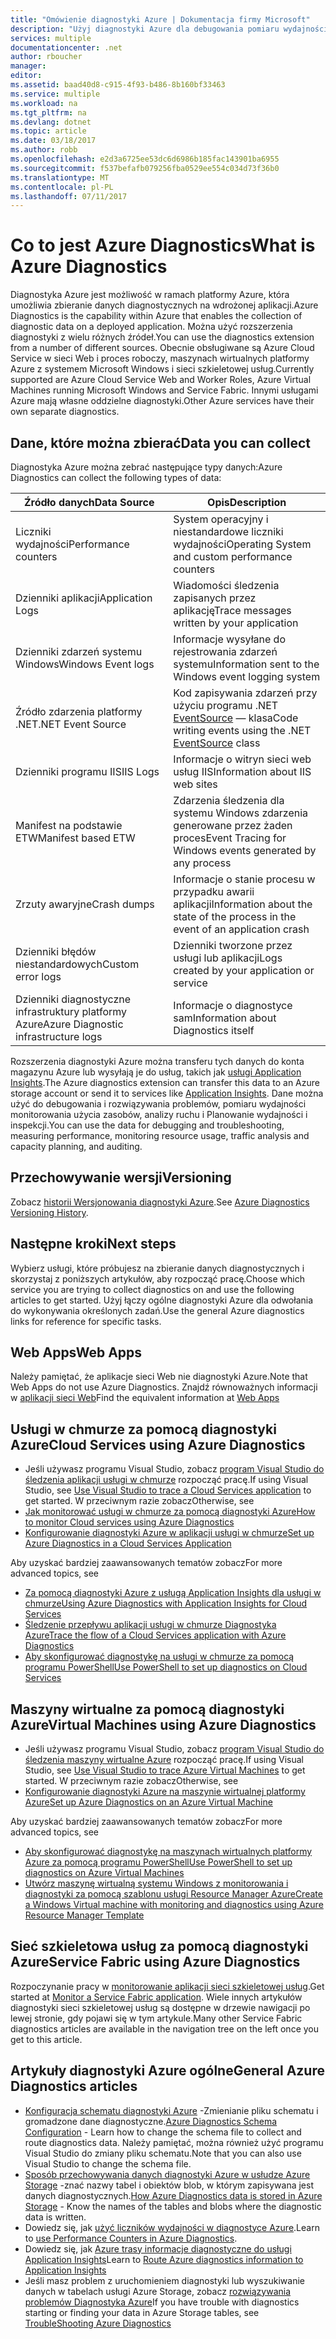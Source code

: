 ```yaml
---
title: "Omówienie diagnostyki Azure | Dokumentacja firmy Microsoft"
description: "Użyj diagnostyki Azure dla debugowania pomiaru wydajności, monitorowanie, analiza ruchu w usługi w chmurze, maszyn wirtualnych i sieci szkieletowej usług"
services: multiple
documentationcenter: .net
author: rboucher
manager: 
editor: 
ms.assetid: baad40d8-c915-4f93-b486-8b160bf33463
ms.service: multiple
ms.workload: na
ms.tgt_pltfrm: na
ms.devlang: dotnet
ms.topic: article
ms.date: 03/18/2017
ms.author: robb
ms.openlocfilehash: e2d3a6725ee53dc6d6986b185fac143901ba6955
ms.sourcegitcommit: f537befafb079256fba0529ee554c034d73f36b0
ms.translationtype: MT
ms.contentlocale: pl-PL
ms.lasthandoff: 07/11/2017
---
```

# <a name="what-is-azure-diagnostics"></a><span data-ttu-id="f9eb8-103">Co to jest Azure Diagnostics</span><span class="sxs-lookup"><span data-stu-id="f9eb8-103">What is Azure Diagnostics</span></span>
<span data-ttu-id="f9eb8-104">Diagnostyka Azure jest możliwość w ramach platformy Azure, która umożliwia zbieranie danych diagnostycznych na wdrożonej aplikacji.</span><span class="sxs-lookup"><span data-stu-id="f9eb8-104">Azure Diagnostics is the capability within Azure that enables the collection of diagnostic data on a deployed application.</span></span> <span data-ttu-id="f9eb8-105">Można użyć rozszerzenia diagnostyki z wielu różnych źródeł.</span><span class="sxs-lookup"><span data-stu-id="f9eb8-105">You can use the diagnostics extension from a number of different sources.</span></span> <span data-ttu-id="f9eb8-106">Obecnie obsługiwane są Azure Cloud Service w sieci Web i proces roboczy, maszynach wirtualnych platformy Azure z systemem Microsoft Windows i sieci szkieletowej usług.</span><span class="sxs-lookup"><span data-stu-id="f9eb8-106">Currently supported are Azure Cloud Service Web and Worker Roles, Azure Virtual Machines running Microsoft Windows and Service Fabric.</span></span> <span data-ttu-id="f9eb8-107">Innymi usługami Azure mają własne oddzielne diagnostyki.</span><span class="sxs-lookup"><span data-stu-id="f9eb8-107">Other Azure services have their own separate diagnostics.</span></span>

## <a name="data-you-can-collect"></a><span data-ttu-id="f9eb8-108">Dane, które można zbierać</span><span class="sxs-lookup"><span data-stu-id="f9eb8-108">Data you can collect</span></span>
<span data-ttu-id="f9eb8-109">Diagnostyka Azure można zebrać następujące typy danych:</span><span class="sxs-lookup"><span data-stu-id="f9eb8-109">Azure Diagnostics can collect the following types of data:</span></span>

| <span data-ttu-id="f9eb8-110">Źródło danych</span><span class="sxs-lookup"><span data-stu-id="f9eb8-110">Data Source</span></span> | <span data-ttu-id="f9eb8-111">Opis</span><span class="sxs-lookup"><span data-stu-id="f9eb8-111">Description</span></span> |
| --- | --- |
| <span data-ttu-id="f9eb8-112">Liczniki wydajności</span><span class="sxs-lookup"><span data-stu-id="f9eb8-112">Performance counters</span></span> |<span data-ttu-id="f9eb8-113">System operacyjny i niestandardowe liczniki wydajności</span><span class="sxs-lookup"><span data-stu-id="f9eb8-113">Operating System and custom performance counters</span></span> |
| <span data-ttu-id="f9eb8-114">Dzienniki aplikacji</span><span class="sxs-lookup"><span data-stu-id="f9eb8-114">Application Logs</span></span> |<span data-ttu-id="f9eb8-115">Wiadomości śledzenia zapisanych przez aplikację</span><span class="sxs-lookup"><span data-stu-id="f9eb8-115">Trace messages written by your application</span></span> |
| <span data-ttu-id="f9eb8-116">Dzienniki zdarzeń systemu Windows</span><span class="sxs-lookup"><span data-stu-id="f9eb8-116">Windows Event logs</span></span> |<span data-ttu-id="f9eb8-117">Informacje wysyłane do rejestrowania zdarzeń systemu</span><span class="sxs-lookup"><span data-stu-id="f9eb8-117">Information sent to the Windows event logging system</span></span> |
| <span data-ttu-id="f9eb8-118">Źródło zdarzenia platformy .NET</span><span class="sxs-lookup"><span data-stu-id="f9eb8-118">.NET Event Source</span></span> |<span data-ttu-id="f9eb8-119">Kod zapisywania zdarzeń przy użyciu programu .NET [EventSource](https://msdn.microsoft.com/library/system.diagnostics.tracing.eventsource.aspx) — klasa</span><span class="sxs-lookup"><span data-stu-id="f9eb8-119">Code writing events using the .NET [EventSource](https://msdn.microsoft.com/library/system.diagnostics.tracing.eventsource.aspx) class</span></span> |
| <span data-ttu-id="f9eb8-120">Dzienniki programu IIS</span><span class="sxs-lookup"><span data-stu-id="f9eb8-120">IIS Logs</span></span> |<span data-ttu-id="f9eb8-121">Informacje o witryn sieci web usług IIS</span><span class="sxs-lookup"><span data-stu-id="f9eb8-121">Information about IIS web sites</span></span> |
| <span data-ttu-id="f9eb8-122">Manifest na podstawie ETW</span><span class="sxs-lookup"><span data-stu-id="f9eb8-122">Manifest based ETW</span></span> |<span data-ttu-id="f9eb8-123">Zdarzenia śledzenia dla systemu Windows zdarzenia generowane przez żaden proces</span><span class="sxs-lookup"><span data-stu-id="f9eb8-123">Event Tracing for Windows events generated by any process</span></span> |
| <span data-ttu-id="f9eb8-124">Zrzuty awaryjne</span><span class="sxs-lookup"><span data-stu-id="f9eb8-124">Crash dumps</span></span> |<span data-ttu-id="f9eb8-125">Informacje o stanie procesu w przypadku awarii aplikacji</span><span class="sxs-lookup"><span data-stu-id="f9eb8-125">Information about the state of the process in the event of an application crash</span></span> |
| <span data-ttu-id="f9eb8-126">Dzienniki błędów niestandardowych</span><span class="sxs-lookup"><span data-stu-id="f9eb8-126">Custom error logs</span></span> |<span data-ttu-id="f9eb8-127">Dzienniki tworzone przez usługi lub aplikacji</span><span class="sxs-lookup"><span data-stu-id="f9eb8-127">Logs created by your application or service</span></span> |
| <span data-ttu-id="f9eb8-128">Dzienniki diagnostyczne infrastruktury platformy Azure</span><span class="sxs-lookup"><span data-stu-id="f9eb8-128">Azure Diagnostic infrastructure logs</span></span> |<span data-ttu-id="f9eb8-129">Informacje o diagnostyce sam</span><span class="sxs-lookup"><span data-stu-id="f9eb8-129">Information about Diagnostics itself</span></span> |

<span data-ttu-id="f9eb8-130">Rozszerzenia diagnostyki Azure można transferu tych danych do konta magazynu Azure lub wysyłają je do usług, takich jak [usługi Application Insights](../application-insights/app-insights-cloudservices.md).</span><span class="sxs-lookup"><span data-stu-id="f9eb8-130">The Azure diagnostics extension can transfer this data to an Azure storage account or send it to services like [Application Insights](../application-insights/app-insights-cloudservices.md).</span></span> <span data-ttu-id="f9eb8-131">Dane można użyć do debugowania i rozwiązywania problemów, pomiaru wydajności monitorowania użycia zasobów, analizy ruchu i Planowanie wydajności i inspekcji.</span><span class="sxs-lookup"><span data-stu-id="f9eb8-131">You can use the data for debugging and troubleshooting, measuring performance, monitoring resource usage, traffic analysis and capacity planning, and auditing.</span></span>

## <a name="versioning"></a><span data-ttu-id="f9eb8-132">Przechowywanie wersji</span><span class="sxs-lookup"><span data-stu-id="f9eb8-132">Versioning</span></span>
<span data-ttu-id="f9eb8-133">Zobacz [historii Wersjonowania diagnostyki Azure](azure-diagnostics-versioning-history.md).</span><span class="sxs-lookup"><span data-stu-id="f9eb8-133">See [Azure Diagnostics Versioning History](azure-diagnostics-versioning-history.md).</span></span>

## <a name="next-steps"></a><span data-ttu-id="f9eb8-134">Następne kroki</span><span class="sxs-lookup"><span data-stu-id="f9eb8-134">Next steps</span></span>
<span data-ttu-id="f9eb8-135">Wybierz usługi, które próbujesz na zbieranie danych diagnostycznych i skorzystaj z poniższych artykułów, aby rozpocząć pracę.</span><span class="sxs-lookup"><span data-stu-id="f9eb8-135">Choose which service you are trying to collect diagnostics on and use the following articles to get started.</span></span> <span data-ttu-id="f9eb8-136">Użyj łączy ogólne diagnostyki Azure dla odwołania do wykonywania określonych zadań.</span><span class="sxs-lookup"><span data-stu-id="f9eb8-136">Use the general Azure diagnostics links for reference for specific tasks.</span></span>

## <a name="web-apps"></a><span data-ttu-id="f9eb8-137">Web Apps</span><span class="sxs-lookup"><span data-stu-id="f9eb8-137">Web Apps</span></span>
<span data-ttu-id="f9eb8-138">Należy pamiętać, że aplikacje sieci Web nie diagnostyki Azure.</span><span class="sxs-lookup"><span data-stu-id="f9eb8-138">Note that Web Apps do not use Azure Diagnostics.</span></span> <span data-ttu-id="f9eb8-139">Znajdź równoważnych informacji w [aplikacji sieci Web](../app-service-web/web-sites-enable-diagnostic-log.md)</span><span class="sxs-lookup"><span data-stu-id="f9eb8-139">Find the equivalent information at [Web Apps](../app-service-web/web-sites-enable-diagnostic-log.md)</span></span>

## <a name="cloud-services-using-azure-diagnostics"></a><span data-ttu-id="f9eb8-140">Usługi w chmurze za pomocą diagnostyki Azure</span><span class="sxs-lookup"><span data-stu-id="f9eb8-140">Cloud Services using Azure Diagnostics</span></span>
* <span data-ttu-id="f9eb8-141">Jeśli używasz programu Visual Studio, zobacz [program Visual Studio do śledzenia aplikacji usługi w chmurze](../vs-azure-tools-debug-cloud-services-virtual-machines.md) rozpocząć pracę.</span><span class="sxs-lookup"><span data-stu-id="f9eb8-141">If using Visual Studio, see [Use Visual Studio to trace a Cloud Services application](../vs-azure-tools-debug-cloud-services-virtual-machines.md) to get started.</span></span> <span data-ttu-id="f9eb8-142">W przeciwnym razie zobacz</span><span class="sxs-lookup"><span data-stu-id="f9eb8-142">Otherwise, see</span></span>
* [<span data-ttu-id="f9eb8-143">Jak monitorować usługi w chmurze za pomocą diagnostyki Azure</span><span class="sxs-lookup"><span data-stu-id="f9eb8-143">How to monitor Cloud services using Azure Diagnostics</span></span>](../cloud-services/cloud-services-how-to-monitor.md)
* [<span data-ttu-id="f9eb8-144">Konfigurowanie diagnostyki Azure w aplikacji usługi w chmurze</span><span class="sxs-lookup"><span data-stu-id="f9eb8-144">Set up Azure Diagnostics in a Cloud Services Application</span></span>](../cloud-services/cloud-services-dotnet-diagnostics.md)

<span data-ttu-id="f9eb8-145">Aby uzyskać bardziej zaawansowanych tematów zobacz</span><span class="sxs-lookup"><span data-stu-id="f9eb8-145">For more advanced topics, see</span></span>

* [<span data-ttu-id="f9eb8-146">Za pomocą diagnostyki Azure z usługą Application Insights dla usługi w chmurze</span><span class="sxs-lookup"><span data-stu-id="f9eb8-146">Using Azure Diagnostics with Application Insights for Cloud Services</span></span>](../application-insights/app-insights-cloudservices.md)
* [<span data-ttu-id="f9eb8-147">Śledzenie przepływu aplikacji usługi w chmurze Diagnostyka Azure</span><span class="sxs-lookup"><span data-stu-id="f9eb8-147">Trace the flow of a Cloud Services application with Azure Diagnostics</span></span>](../cloud-services/cloud-services-dotnet-diagnostics-trace-flow.md)
* [<span data-ttu-id="f9eb8-148">Aby skonfigurować diagnostykę na usługi w chmurze za pomocą programu PowerShell</span><span class="sxs-lookup"><span data-stu-id="f9eb8-148">Use PowerShell to set up diagnostics on Cloud Services</span></span>](../virtual-machines/windows/ps-extensions-diagnostics.md?toc=%2fazure%2fvirtual-machines%2fwindows%2ftoc.json)

## <a name="virtual-machines-using-azure-diagnostics"></a><span data-ttu-id="f9eb8-149">Maszyny wirtualne za pomocą diagnostyki Azure</span><span class="sxs-lookup"><span data-stu-id="f9eb8-149">Virtual Machines using Azure Diagnostics</span></span>
* <span data-ttu-id="f9eb8-150">Jeśli używasz programu Visual Studio, zobacz [program Visual Studio do śledzenia maszyny wirtualne Azure](../vs-azure-tools-debug-cloud-services-virtual-machines.md) rozpocząć pracę.</span><span class="sxs-lookup"><span data-stu-id="f9eb8-150">If using Visual Studio, see [Use Visual Studio to trace Azure Virtual Machines](../vs-azure-tools-debug-cloud-services-virtual-machines.md) to get started.</span></span> <span data-ttu-id="f9eb8-151">W przeciwnym razie zobacz</span><span class="sxs-lookup"><span data-stu-id="f9eb8-151">Otherwise, see</span></span>
* [<span data-ttu-id="f9eb8-152">Konfigurowanie diagnostyki Azure na maszynie wirtualnej platformy Azure</span><span class="sxs-lookup"><span data-stu-id="f9eb8-152">Set up Azure Diagnostics on an Azure Virtual Machine</span></span>](../virtual-machines-dotnet-diagnostics.md)

<span data-ttu-id="f9eb8-153">Aby uzyskać bardziej zaawansowanych tematów zobacz</span><span class="sxs-lookup"><span data-stu-id="f9eb8-153">For more advanced topics, see</span></span>

* [<span data-ttu-id="f9eb8-154">Aby skonfigurować diagnostykę na maszynach wirtualnych platformy Azure za pomocą programu PowerShell</span><span class="sxs-lookup"><span data-stu-id="f9eb8-154">Use PowerShell to set up diagnostics on Azure Virtual Machines</span></span>](../virtual-machines/windows/ps-extensions-diagnostics.md?toc=%2fazure%2fvirtual-machines%2fwindows%2ftoc.json)
* [<span data-ttu-id="f9eb8-155">Utwórz maszynę wirtualną systemu Windows z monitorowania i diagnostyki za pomocą szablonu usługi Resource Manager Azure</span><span class="sxs-lookup"><span data-stu-id="f9eb8-155">Create a Windows Virtual machine with monitoring and diagnostics using Azure Resource Manager Template</span></span>](../virtual-machines/windows/extensions-diagnostics-template.md?toc=%2fazure%2fvirtual-machines%2fwindows%2ftoc.json)

## <a name="service-fabric-using-azure-diagnostics"></a><span data-ttu-id="f9eb8-156">Sieć szkieletowa usług za pomocą diagnostyki Azure</span><span class="sxs-lookup"><span data-stu-id="f9eb8-156">Service Fabric using Azure Diagnostics</span></span>
<span data-ttu-id="f9eb8-157">Rozpoczynanie pracy w [monitorowanie aplikacji sieci szkieletowej usług](../service-fabric/service-fabric-diagnostics-how-to-monitor-and-diagnose-services-locally.md).</span><span class="sxs-lookup"><span data-stu-id="f9eb8-157">Get started at [Monitor a Service Fabric application](../service-fabric/service-fabric-diagnostics-how-to-monitor-and-diagnose-services-locally.md).</span></span> <span data-ttu-id="f9eb8-158">Wiele innych artykułów diagnostyki sieci szkieletowej usług są dostępne w drzewie nawigacji po lewej stronie, gdy pojawi się w tym artykule.</span><span class="sxs-lookup"><span data-stu-id="f9eb8-158">Many other Service Fabric diagnostics articles are available in the navigation tree on the left once you get to this article.</span></span>

## <a name="general-azure-diagnostics-articles"></a><span data-ttu-id="f9eb8-159">Artykuły diagnostyki Azure ogólne</span><span class="sxs-lookup"><span data-stu-id="f9eb8-159">General Azure Diagnostics articles</span></span>
* <span data-ttu-id="f9eb8-160">[Konfiguracja schematu diagnostyki Azure](https://msdn.microsoft.com/library/azure/mt634524.aspx) -Zmienianie pliku schematu i gromadzone dane diagnostyczne.</span><span class="sxs-lookup"><span data-stu-id="f9eb8-160">[Azure Diagnostics Schema Configuration](https://msdn.microsoft.com/library/azure/mt634524.aspx) - Learn how to change the schema file to collect and route diagnostics data.</span></span> <span data-ttu-id="f9eb8-161">Należy pamiętać, można również użyć programu Visual Studio do zmiany pliku schematu.</span><span class="sxs-lookup"><span data-stu-id="f9eb8-161">Note that you can also use Visual Studio to change the schema file.</span></span>
* <span data-ttu-id="f9eb8-162">[Sposób przechowywania danych diagnostyki Azure w usłudze Azure Storage](../cloud-services/cloud-services-dotnet-diagnostics-storage.md) -znać nazwy tabel i obiektów blob, w którym zapisywana jest danych diagnostycznych.</span><span class="sxs-lookup"><span data-stu-id="f9eb8-162">[How Azure Diagnostics data is stored in Azure Storage](../cloud-services/cloud-services-dotnet-diagnostics-storage.md) - Know the names of the tables and blobs where the diagnostic data is written.</span></span>
* <span data-ttu-id="f9eb8-163">Dowiedz się, jak [użyć liczników wydajności w diagnostyce Azure](../cloud-services/cloud-services-dotnet-diagnostics-performance-counters.md).</span><span class="sxs-lookup"><span data-stu-id="f9eb8-163">Learn to [use Performance Counters in Azure Diagnostics](../cloud-services/cloud-services-dotnet-diagnostics-performance-counters.md).</span></span>
* <span data-ttu-id="f9eb8-164">Dowiedz się, jak [Azure trasy informacje diagnostyczne do usługi Application Insights](azure-diagnostics-configure-application-insights.md)</span><span class="sxs-lookup"><span data-stu-id="f9eb8-164">Learn to [Route Azure diagnostics information to Application Insights](azure-diagnostics-configure-application-insights.md)</span></span>
* <span data-ttu-id="f9eb8-165">Jeśli masz problem z uruchomieniem diagnostyki lub wyszukiwanie danych w tabelach usługi Azure Storage, zobacz [rozwiązywania problemów Diagnostyka Azure](azure-diagnostics-troubleshooting.md)</span><span class="sxs-lookup"><span data-stu-id="f9eb8-165">If you have trouble with diagnostics starting or finding your data in Azure Storage tables, see [TroubleShooting Azure Diagnostics](azure-diagnostics-troubleshooting.md)</span></span>
